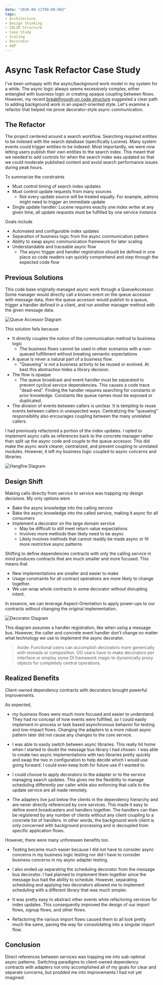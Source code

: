 ```yaml
---
date: "2020-09-11T00:00:00Z"
tags:
- Architecture
- Design thinking
- SOLID Structure
- Case Study
- Scaling
- Decorator
- AOP
---
```

# Async Task Refactor Case Study

I've been unhappy with the async/background work model in my system for a while. The async logic always seems excessively complex, either entangled with business logic or creating opaque coupling between flows. However, my recent [breakthrough on code structure](../_posts/2020-07-10-Synthesizing-Structure.md) suggested a clear path to adding background work in an aspect-oriented style. Let's examine a refactor that helped me prove decorator-style async communication.

## The Refactor
The project centered around a search workflow. Searching required entities to be indexed with the search database (specifically Lucene). Many system events could trigger entities to be indexed. Most importantly, we were now letting users publish their own entities to the search index. This meant that we needed to add controls for when the search index was updated so that we could moderate published content and avoid search performance issues during peak hours.

To summarize the constraints
- Must control timing of search index updates
- Must control update requests from many sources 
  - Not every update source will be treated equally. For example, admins might need to trigger an immediate update
- Single update handler: Lucene requires exactly one index writer at any given time, all update requests must be fulfilled by one service instance

Goals include
- Automated and configurable index updates
- Separation of business logic from the async communication pattern
- Ability to swap async communication framework for later scaling
- Understandable and traceable async flow 
  - The async trigger and handler registration should be defined in one place so code readers can quickly comprehend and step through the expected code flow

## Previous Solutions

This code base originally managed async work through a QueueAccessor. Some manager would directly call a known event on the queue accessor with message data, then the queue accessor would publish to a queue, trigger a handler defined in a client, and run another manager method with the given message data.

![Queue Accessor Diagram](../post-media/Background-Task-Refactor/QueueAccessor.drawio.svg)

This solution fails because
- It directly couples the notion of the communication method to business logic
  - The business flows cannot be used in other scenarios with a non-queued fulfillment without breaking semantic expectations
- A queue is never a natural part of a business flow. 
  - "Queueing" is not a business activity to be reused or evolved. At best this abstraction hides a library decision.
- The flow is opaque
  - The queue broadcast and event handler must be separated to prevent cyclical service dependencies. This causes a code trace "dead-end". Finding the handler requires searching for constants or prior knowledge. Constants like queue names must be exposed or duplicated.
- The division of events between callers is unclear. It is tempting to reuse events between callers in unexpected ways. Centralizing the "queueing" responsibility also encourages coupling between the many unrelated callers.

I had previously refactored a portion of the index updates. I opted to implement async calls as references back to the concrete manager rather than split up the async code and couple to the queue accessor. This did make the async work clearer, centralized, and prevent coupling to unrelated modules. However, it left my business logic coupled to async concerns and libraries.

![Hangfire Diagram](../post-media/Background-Task-Refactor/Hangfire.drawio.svg)

## Design Shift

Making calls directly from service to service was trapping my design decisions. My only options were
- Bake the async knowledge into the calling service
- Bake the async knowledge into the called service, making it async for all consumers
- Implement a decorator on the large domain service
  -  May be difficult to still meet return value expectations
  -  Involves more methods than likely need to be async
  -  Likely involves methods that cannot readily be made async or fit more restrictive async patterns

Shifting to define dependencies contracts with only the calling service in mind produces contracts that are much smaller and more focused. This means that
- New implementations are smaller and easier to make
- Usage constraints for all contract operations are more likely to change together.
- We can wrap whole contracts in some decorator without disrupting intent.

In essence, we can leverage Aspect-Orientation to apply power-ups to our contracts without changing the original implementation.

![Decorator Diagram](../post-media/Background-Task-Refactor/Decorator.drawio.svg)
<!-- making this diagram makes me realize that the IHandlerRegistration interface belongs to the handler client, but source dependencies are only supposed to point in... How are adapters supposed to consume libraries? It seems silly to abstract every framework from the adapters that are specifically there to bridge the frameworks into the use cases. Nevermind. The adapter is the library that is being extended. It provides the abstraction for the client to consume  -->

This diagram assumes a handler registration, like when using a message bus. However, the caller and concrete event handler don't change no matter what technology we use to implement the async decorator. 

> Aside: Functional users can accomplish decorators more generically with monads or composition. OO users have to make decorators per interface or employ some DI framework magic to dynamically proxy objects for completely central operations.


## Realized Benefits
Client-owned dependency contracts with decorators brought powerful improvements.

As expected,
- my business flows were much more focused and easier to understand. They had no concept of how events were fulfilled, so I could easily implement in-process or task based asynchronous behavior for testing and low-impact flows. Changing the adapters to a more robust async pattern later did not cause any changes to the core service.

- I was able to easily switch between async libraries. This really hit home when I started to doubt the message bus library I had chosen. I was able to create two async implementations with two libraries pretty quickly and swap the two in configuration to help decide which I would use going forward. I could even keep both for future use if I wanted to. 

- I could choose to apply decorators to the adapter or to the service managing search updates. This gives me the flexibility to manage scheduling differently per caller while also enforcing that calls to the update service are all made remotely.

- The adapters live just below the clients in the dependency hierarchy and are never directly referenced by core services. This made it easy to define event broadcasters and handlers together. The handlers can then be registered by any number of clients without any client coupling to a concrete list of handlers. In other words, the background work client is only concerned with background processing and is decoupled from specific application flows.

However, there were many unforeseen benefits too. 

- Testing became much easier because I did not have to consider async concerns in my business logic testing nor did I have to consider business concerns in my async adapter testing.

- I also ended up separating the scheduling decorator from the message bus decorator. I had planned to implement them together since the message bus had the ability to schedule. However, separating scheduling and applying two decorators allowed me to implement scheduling with a different library that was much simpler.

- It was pretty easy to abstract other events while refactoring services for index updates. This consequently improved the design of our import flows, signup flows, and other flows.

- Refactoring the various import flows caused them to all look pretty much the same, paving the way for consolidating into a singular import flow.

## Conclusion

Direct references between services was trapping me into sub-optimal async patterns. Switching paradigms to client-owned dependency contracts with adapters not only accomplished all of my goals for clear and separate concerns, but prodded me into improvements I had not yet imagined.